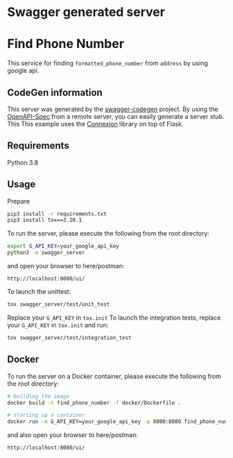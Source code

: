 # Swagger generated server

# Find Phone Number
This service for finding `formatted_phone_number` from `address` by using google api.
## CodeGen information
This server was generated by the [swagger-codegen](https://github.com/swagger-api/swagger-codegen) project. By using the
[OpenAPI-Spec](https://github.com/swagger-api/swagger-core/wiki) from a remote server, you can easily generate a server stub.  This
This example uses the [Connexion](https://github.com/zalando/connexion) library on top of Flask.

## Requirements
Python 3.8

## Usage

Prepare
```bash
pip3 install -r requirements.txt
pip3 install tox==3.20.1
```

To run the server, please execute the following from the root directory:
```bash
export G_API_KEY=your_google_api_key
python3 -m swagger_server
```

and open your browser to here/postman:
```
http://localhost:8080/ui/
```

To launch the unittest:
```bash
tox swagger_server/test/unit_test
```

Replace your `G_API_KEY` in `tox.init`
To launch the integration tests, replace your `G_API_KEY` in `tox.init` and run:
```bash
tox swagger_server/test/integration_test 
```

## Docker

To run the server on a Docker container, please execute the following from the root directory:

```bash
# building the image
docker build -t find_phone_number -f docker/Dockerfile .

# starting up a container
docker run -e G_API_KEY=your_google_api_key -p 8080:8080 find_phone_number
```

and also open your browser to here/postman:
```
http://localhost:8080/ui/
```
